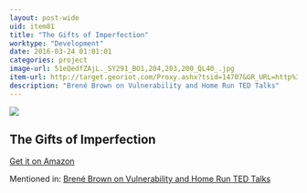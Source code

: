 ```yaml
---
layout: post-wide
uid: item81
title: "The Gifts of Imperfection"
worktype: "Development"
date: 2016-03-24 01:01:01
categories: project
image-url: 51eQedfZAjL._SY291_BO1,204,203,200_QL40_.jpg
item-url: http://target.georiot.com/Proxy.ashx?tsid=14707&GR_URL=http%3A%2F%2Fwww.amazon.com%2FGifts-Imperfection-Think-Supposed-Embrace%2Fdp%2F159285849X%2F
description: "Brené Brown on Vulnerability and Home Run TED Talks"
---
```

<a href="http://target.georiot.com/Proxy.ashx?tsid=14707&GR_URL=http%3A%2F%2Fwww.amazon.com%2FGifts-Imperfection-Think-Supposed-Embrace%2Fdp%2F159285849X%2F" target="blank"><img src="../../../../img/thumbs/51eQedfZAjL._SY291_BO1,204,203,200_QL40_.jpg" class="prod-img"></a>
<h2>The Gifts of Imperfection</h2>
<p><a href="http://target.georiot.com/Proxy.ashx?tsid=14707&GR_URL=http%3A%2F%2Fwww.amazon.com%2FGifts-Imperfection-Think-Supposed-Embrace%2Fdp%2F159285849X%2F" target="blank">Get it on Amazon</a><p>
<p>Mentioned in: <a href="http://fourhourworkweek.com/2015/08/28/brene-brown-on-vulnerability-and-home-run-ted-talks/" target="blank">Brené Brown on Vulnerability and Home Run TED Talks</a></p>

